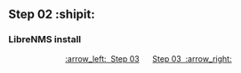 ## Step 02 :shipit:
### LibreNMS install

<p align="center"> <a href="Step_01.md">:arrow_left:&nbsp;&nbsp;Step 03</a> &nbsp;&nbsp;&nbsp;&nbsp; <a href="Step_03.md">Step 03&nbsp; :arrow_right:</a></p>
